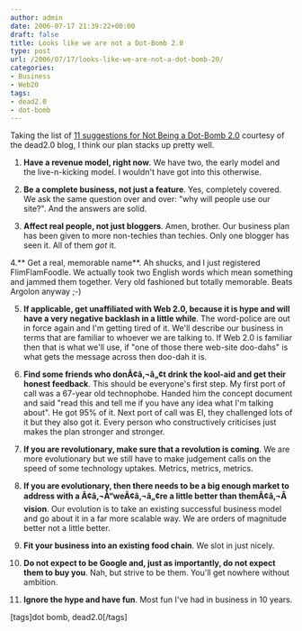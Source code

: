 ```yaml
---
author: admin
date: 2006-07-17 21:39:22+00:00
draft: false
title: Looks like we are not a Dot-Bomb 2.0
type: post
url: /2006/07/17/looks-like-we-are-not-a-dot-bomb-20/
categories:
- Business
- Web20
tags:
- dead2.0
- dot-bomb
---
```


Taking the list of [11 suggestions for Not Being a Dot-Bomb 2.0](http://www.dead20.com/2006/07/16/11-suggestions-for-not-being-a-dot-bomb-20/) courtesy of the dead2.0 blog, I think our plan stacks up pretty well.

1. **Have a revenue model, right now**.  We have two, the early model and the live-n-kicking model. I wouldn't have got into this otherwise.

2. **Be a complete business, not just a feature**. Yes, completely covered. We ask the same question over and over: "why will people use our site?". And the answers are solid. 

3. **Affect real people, not just bloggers**.  Amen, brother. Our business plan has been given to more non-techies than techies. Only one blogger has seen it. All of them _got_ it.

4.** Get a real, memorable name**.  Ah shucks, and I just registered FlimFlamFoodle. We actually took two English words which mean something and jammed them together. Very old fashioned but totally memorable. Beats Argolon anyway ;-)

5. **If applicable, get unaffiliated with Web 2.0, because it is hype and will have a very negative backlash in a little while**.  The word-police are out in force again and I'm getting tired of it. We'll describe our business in terms that are familiar to whoever we are talking to. If Web 2.0 is familiar then that is what we'll use, if "one of those there web-site doo-dahs" is what gets the message across then doo-dah it is. 

6. **Find some friends who donÃ¢â‚¬â„¢t drink the kool-aid and get their honest feedback**. This should be everyone's first step. My first port of call was a 67-year old technophobe. Handed him the concept document and said "read this and tell me if you have any idea what I'm talking about". He got 95% of it. Next port of call was EI, they challenged lots of it but they also got it. Every person who constructively criticises just makes the plan stronger and stronger.

7. **If you are revolutionary, make sure that a revolution is coming**.  We are more evolutionary but we still have to make judgement calls on the speed of some technology uptakes. Metrics, metrics, metrics.

8. **If you are evolutionary, then there needs to be a big enough market to address with a Ã¢â‚¬Å“weÃ¢â‚¬â„¢re a little better than themÃ¢â‚¬Â vision**.  Our evolution is to take an existing successful business model and go about it in a far more scalable way. We are orders of magnitude better not a little better.

9. **Fit your business into an existing food chain**.  We slot in just nicely.
 
10. **Do not expect to be Google and, just as importantly, do not expect them to buy you**. Nah, but strive to be them. You'll get nowhere without ambition.

11. **Ignore the hype and have fun**. Most fun I've had in business in 10 years.

[tags]dot bomb, dead2.0[/tags] 
